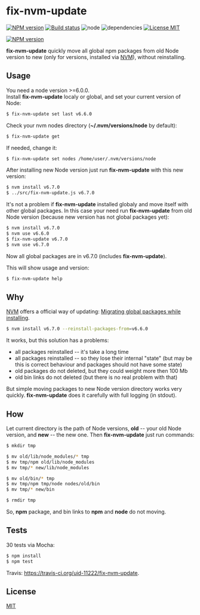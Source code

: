 # fix-nvm-update

[![NPM version][npm-image]][npm-url]
[![Build status][travis-image]][travis-url]
![node][node-image]
![dependencies][dependencies-image]
[![License MIT][license-image]](LICENSE)

[![NPM version][nodei-image]][nodei-url]

**fix-nvm-update** quickly move all global npm packages from old Node version to new (only for versions, installed via [NVM](https://github.com/creationix/nvm)), without reinstalling.

## Usage
You need a node version >=6.0.0.  
Install **fix-nvm-update** localy or global, and set your current version of Node:
```bash
$ fix-nvm-update set last v6.6.0
```
Check your nvm nodes directory (**~/.nvm/versions/node** by default):
```bash
$ fix-nvm-update get
```
If needed, change it:
```bash
$ fix-nvm-update set nodes /home/user/.nvm/versions/node
```
After installing new Node version just run **fix-nvm-update** with this new version:
```bash
$ nvm install v6.7.0
$ ../src/fix-nvm-update.js v6.7.0
```
It's not a problem if **fix-nvm-update** installed globaly and move itself with other global packages. In this case your need run **fix-nvm-update** from old Node version (because new version has not global packages yet):
```bash
$ nvm install v6.7.0
$ nvm use v6.6.0
$ fix-nvm-update v6.7.0
$ nvm use v6.7.0
```
Now all global packages are in v6.7.0 (includes **fix-nvm-update**).

This will show usage and version:
```bash
$ fix-nvm-update help
```

## Why
[NVM](https://github.com/creationix/nvm) offers a official way of updating: [Migrating global packages while installing](https://github.com/creationix/nvm#migrating-global-packages-while-installing).
```bash
$ nvm install v6.7.0 --reinstall-packages-from=v6.6.0
```
It works, but this solution has a problems:
 - all packages reinstalled -- it's take a long time
 - all packages reinstalled -- so they lose their internal "state" (but may be this is correct behaviour and packages should not have some state)
 - old packages do not deleted, but they could weight more then 100 Mb
 - old bin links do not deleted (but there is no real problem with that)

But simple moving packages to new Node version directory works very quickly. **fix-nvm-update** does it carefully with full logging (in stdout).


## How
Let current directory is the path of Node versions, **old** -- your old Node version, and **new** -- the new one. Then **fix-nvm-update** just run commands:
```bash
$ mkdir tmp

$ mv old/lib/node_modules/* tmp
$ mv tmp/npm old/lib/node_modules
$ mv tmp/* new/lib/node_modules

$ mv old/bin/* tmp
$ mv tmp/npm tmp/node nodes/old/bin
$ mv tmp/* new/bin

$ rmdir tmp
```
So, **npm** package, and bin links to **npm** and **node** do not moving.

## Tests
30 tests via Mocha:
```bash
$ npm install
$ npm test
```
Travis: https://travis-ci.org/uid-11222/fix-nvm-update.

## License
[MIT](LICENSE)

[license-image]: https://img.shields.io/badge/license-MIT-blue.svg "The MIT License"

[travis-image]: https://img.shields.io/travis/uid-11222/fix-nvm-update.svg "status on travis"
[travis-url]: https://travis-ci.org/uid-11222/fix-nvm-update "travis"

[dependencies-image]: https://img.shields.io/gemnasium/mathiasbynens/he.svg?maxAge=2592000 "dependencies: none"

[node-image]: https://img.shields.io/badge/node-v6.0.0-brightgreen.svg?maxAge=2592000 "node: >=v6.0.0"

[npm-image]: https://img.shields.io/npm/v/fix-nvm-update.svg "fix-nvm-update on npm"
[npm-url]: https://www.npmjs.com/package/fix-nvm-update "fix-nvm-update"

[nodei-image]: https://nodei.co/npm/fix-nvm-update.png "fix-nvm-update on npm"
[nodei-url]: https://nodei.co/npm/fix-nvm-update/ "fix-nvm-update on npm"